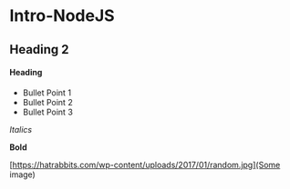 # Intro-NodeJS
## Heading 2
#### Heading 

* Bullet Point 1
* Bullet Point 2
* Bullet Point 3

*Italics*

**Bold**


[https://hatrabbits.com/wp-content/uploads/2017/01/random.jpg](Some image)

